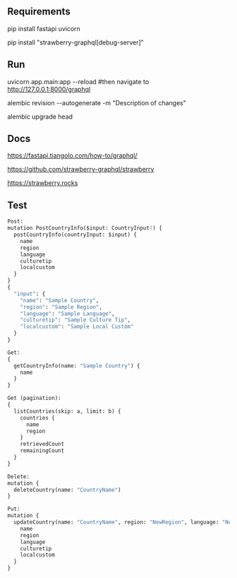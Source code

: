 ## Requirements
pip install fastapi uvicorn

pip install "strawberry-graphql[debug-server]"

## Run
uvicorn app.main:app --reload #then navigate to [http://127.0.0.1:8000/graphql ](http://127.0.0.1:8000/graphql)

alembic revision --autogenerate -m "Description of changes"

alembic upgrade head


## Docs
https://fastapi.tiangolo.com/how-to/graphql/

https://github.com/strawberry-graphql/strawberry

https://strawberry.rocks

## Test
```python
Post:
mutation PostCountryInfo($input: CountryInput!) {
  postCountryInfo(countryInput: $input) {
    name
    region
    language
    culturetip
    localcustom
  }
}
{
  "input": {
    "name": "Sample Country",
    "region": "Sample Region",
    "language": "Sample Language",
    "culturetip": "Sample Culture Tip",
    "localcustom": "Sample Local Custom"
  }
}

Get:
{
  getCountryInfo(name: "Sample Country") {
    name
  }
}

Get (pagination):
{
  listCountries(skip: a, limit: b) {
    countries {
      name
      region
    }
    retrievedCount
    remainingCount
  }
}

Delete:
mutation {
  deleteCountry(name: "CountryName") 
}

Put:
mutation {
  updateCountry(name: "CountryName", region: "NewRegion", language: "NewLanguage", culturetip: "NewCultureTip", localcustom: "NewLocalCustom") {
    name
    region
    language
    culturetip
    localcustom
  }
}
